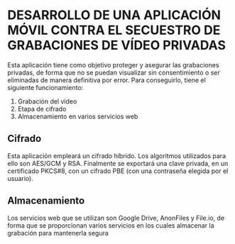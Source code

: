 # DESARROLLO DE UNA APLICACIÓN MÓVIL CONTRA EL SECUESTRO DE GRABACIONES DE VÍDEO PRIVADAS

<p>Esta aplicación tiene como objetivo proteger y asegurar las grabaciones privadas, de forma que no se puedan visualizar sin consentimiento o ser 
  eliminadas de manera definitiva por error. Para conseguirlo, tiene el siguiente funcionamiento: </p>
  
  <ol>
  <li> Grabación del vídeo </li>
  <li> Etapa de cifrado </li>
  <li> Almacenamiento en varios servicios web </li>
  </ol>
  
  ## Cifrado
  <p> Esta aplicación empleará un cifrado híbrido. Los algoritmos utilizados para ello son AES/GCM y RSA. Finalmente se exportará una clave privada, en un certificado
  PKCS#8, con un cifrado PBE (con una contraseña elegida por el usuario). </p>
  
  ## Almacenamiento
  <p> Los servicios web que se utilizan son Google Drive, AnonFiles y File.io, de forma que se proporcionan varios servicios en los cuales almacenar la grabación para
  mantenerla segura </p>

